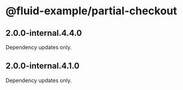 # @fluid-example/partial-checkout

## 2.0.0-internal.4.4.0

Dependency updates only.

## 2.0.0-internal.4.1.0

Dependency updates only.
